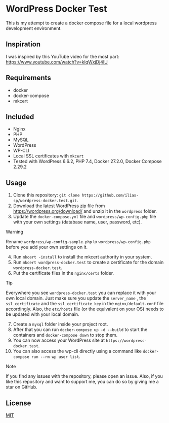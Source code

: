 # WordPress Docker Test

This is my attempt to create a docker compose file for a local wordpress development environment.

## Inspiration

I was inspired by this YouTube video for the most part: https://www.youtube.com/watch?v=kIqWxjDj4IU

## Requirements

- docker
- docker-compose
- mkcert

## Included

- Nginx
- PHP
- MySQL
- WordPress
- WP-CLI
- Local SSL certificates with `mkcert`
- Tested with WordPress 6.6.2, PHP 7.4, Docker 27.2.0, Docker Compose 2.29.2

## Usage

1. Clone this repository: `git clone https://github.com/ilias-sp/wordpress-docker.test.git`.
2. Download the latest WordPress zip file from https://wordpress.org/download/ and unzip it in the `wordpress` folder.
3. Update the `docker-compose.yml` file and `wordpress/wp-config.php` file with your own settings (database name, user, password, etc).

> [!WARNING]
> Rename `wordpress/wp-config-sample.php` to `wordpress/wp-config.php` before you add your own settings on it.

4. Run `mkcert -install` to install the mkcert authority in your system.
5. Run `mkcert wordpress-docker.test` to create a certificate for the domain `wordpress-docker.test`.
6. Put the certificate files in the `nginx/certs` folder.

> [!TIP]
> Everywhere you see `wordpress-docker.test` you can replace it with your own local domain. Just make sure you update the `server_name`
> , the `ssl_certificate` and the `ssl_certificate_key` in the `nginx/default.conf` file accordingly. Also, the `etc/hosts` file (or the equivalent on your OS)
> needs to be updated with your local domain.

7. Create a `mysql` folder inside your project root.
8. After that you can run `docker-compose up -d --build` to start the containers and `docker-compose down` to stop them.
9. You can now access your WordPress site at `https://wordpress-docker.test`.
10. You can also access the wp-cli directly using a command like `docker-compose run --rm wp user list`.

> [!NOTE]
> If you find any issues with the repository, please open an issue. Also, if you like this repository and want to support me, you can do so by giving me a star on GitHub.

## License

[MIT](LICENSE)
